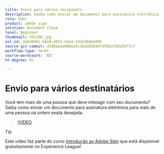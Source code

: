 ```yaml
---
title: Envio para vários recipients
description: Saiba como enviar um documento para assinatura eletrônica para mais de uma pessoa na ordem exata desejada
role: User
product: adobe sign
solution: Document Cloud
level: Beginner
thumbnail: 341296.jpg
exl-id: da64949c-b8e0-4923-b3a4-43d2d6dbd4d5
source-git-commit: d180ee4a986ea9c1bddd30387359bafdda56ffc7
workflow-type: tm+mt
source-wordcount: '83'
ht-degree: 4%

---
```


# Envio para vários destinatários

Você tem mais de uma pessoa que deve interagir com seu documento? Saiba como enviar um documento para assinatura eletrônica para mais de uma pessoa na ordem exata desejada.

>[!VIDEO](https://video.tv.adobe.com/v/341296?hidetitle=true)

>[!TIP]
>
>Este vídeo faz parte do curso [Introdução ao Adobe Sign](https://experienceleague.adobe.com/?recommended=Sign-U-1-2020.1) que está disponível gratuitamente no Experience League!
